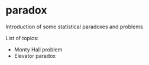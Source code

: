# paradox
Introduction of some statistical paradoxes and problems

List of topics:
- Monty Hall problem
- Elevator paradox
